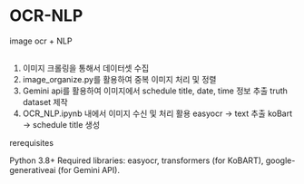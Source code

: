 # OCR-NLP
image ocr + NLP

## 
1. 이미지 크롤링을 통해서 데이터셋 수집
2. image_organize.py를 활용하여 중복 이미지 처리 및 정렬 
3. Gemini api를 활용하여 이미지에서 schedule title, date, time 정보 추출  truth dataset 제작
4. OCR_NLP.ipynb 내에서  이미지 수신 및 처리 활용 
    easyocr -> text 추출
    koBart  -> schedule title 생성



rerequisites

Python 3.8+
Required libraries: easyocr, transformers (for KoBART), google-generativeai (for Gemini API).

